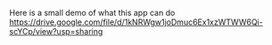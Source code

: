 Here is a small demo of what this app can do
https://drive.google.com/file/d/1kNRWgw1joDmuc6Ex1xzWTWW6Qi-scYCp/view?usp=sharing
